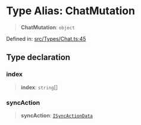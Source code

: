 # Type Alias: ChatMutation

> **ChatMutation**: `object`

Defined in: [src/Types/Chat.ts:45](https://github.com/Fokusdotid/bail/blob/c270ba4454f95d50cec87a9d90b03360fac7058e/src/Types/Chat.ts#L45)

## Type declaration

### index

> **index**: `string`[]

### syncAction

> **syncAction**: [`ISyncActionData`](../namespaces/proto/interfaces/ISyncActionData.md)
